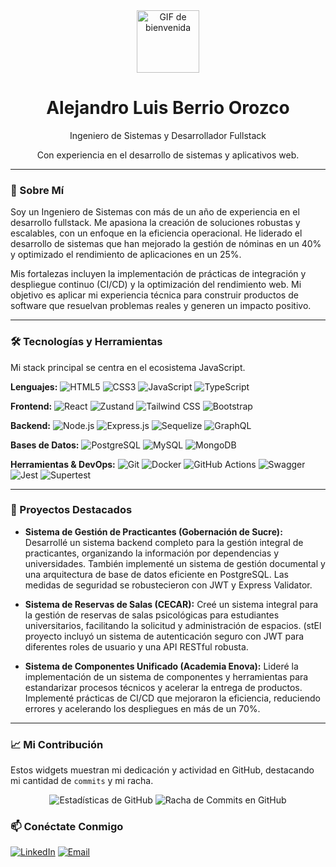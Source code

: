 <div align="center">
  <img src="https://media.giphy.com/media/v1.Y2lkPTc5MGI3NjExMmlvMmRkczFjaGdld2hjbWJ6ZTVoYXJ6bGRkZndzbjU4NzVnbW56YyZlcD12MV9pbnRlcm5hbF9naWZfYnlfaWQmY3Q9Zw/l0O9zFw8B9gN1mCg0/giphy.gif" width="100px" alt="GIF de bienvenida">
  <h1>Alejandro Luis Berrio Orozco</h1>
  <p>Ingeniero de Sistemas y Desarrollador Fullstack</p>
  <p>Con experiencia en el desarrollo de sistemas y aplicativos web.</p>
</div>

---

### 🌟 Sobre Mí

Soy un Ingeniero de Sistemas con más de un año de experiencia en el desarrollo fullstack. Me apasiona la creación de soluciones robustas y escalables, con un enfoque en la eficiencia operacional. He liderado el desarrollo de sistemas que han mejorado la gestión de nóminas en un 40% y optimizado el rendimiento de aplicaciones en un 25%.

Mis fortalezas incluyen la implementación de prácticas de integración y despliegue continuo (CI/CD) y la optimización del rendimiento web. Mi objetivo es aplicar mi experiencia técnica para construir productos de software que resuelvan problemas reales y generen un impacto positivo.

---

### 🛠️ Tecnologías y Herramientas

Mi stack principal se centra en el ecosistema JavaScript.

**Lenguajes:**
![HTML5](https://img.shields.io/badge/HTML5-E34F26?style=for-the-badge&logo=html5&logoColor=white)
![CSS3](https://img.shields.io/badge/CSS3-1572B6?style=for-the-badge&logo=css3&logoColor=white)
![JavaScript](https://img.shields.io/badge/JavaScript-F7DF1E?style=for-the-badge&logo=javascript&logoColor=black)
![TypeScript](https://shields.io/badge/TypeScript-3178C6?logo=TypeScript&logoColor=FFF&style=flat-square)

**Frontend:**
![React](https://img.shields.io/badge/React-61DAFB?style=for-the-badge&logo=react&logoColor=black)
![Zustand](https://img.shields.io/badge/Zustand-000000?style=for-the-badge&logo=zustand&logoColor=white)
![Tailwind CSS](https://img.shields.io/badge/Tailwind%20CSS-06B6D4?style=for-the-badge&logo=tailwind-css&logoColor=white)
![Bootstrap](https://img.shields.io/badge/Bootstrap-563D7C?style=for-the-badge&logo=bootstrap&logoColor=white)

**Backend:**
![Node.js](https://img.shields.io/badge/Node.js-339933?style=for-the-badge&logo=node.js&logoColor=white)
![Express.js](https://img.shields.io/badge/Express.js-000000?style=for-the-badge&logo=express&logoColor=white)
![Sequelize](https://img.shields.io/badge/Sequelize-52B0E7?style=for-the-badge&logo=sequelize&logoColor=white)
![GraphQL](https://img.shields.io/badge/GraphQL-E10098?style=for-the-badge&logo=graphql&logoColor=white)

**Bases de Datos:**
![PostgreSQL](https://img.shields.io/badge/PostgreSQL-316192?style=for-the-badge&logo=postgresql&logoColor=white)
![MySQL](https://img.shields.io/badge/MySQL-4479A1?style=for-the-badge&logo=mysql&logoColor=white)
![MongoDB](https://img.shields.io/badge/MongoDB-47A248?style=for-the-badge&logo=mongodb&logoColor=white)

**Herramientas & DevOps:**
![Git](https://img.shields.io/badge/Git-F05032?style=for-the-badge&logo=git&logoColor=white)
![Docker](https://img.shields.io/badge/Docker-2496ED?style=for-the-badge&logo=docker&logoColor=white)
![GitHub Actions](https://img.shields.io/badge/CI%2FCD-000000?style=for-the-badge&labelColor=white&logo=githubactions&logoColor=black)
![Swagger](https://img.shields.io/badge/Swagger-85EA2D?style=for-the-badge&logo=swagger&logoColor=black)
![Jest](https://img.shields.io/badge/Jest-C21325?style=for-the-badge&logo=jest&logoColor=white)
![Supertest](https://img.shields.io/badge/Supertest-000000?style=for-for-the-badge&logo=jest&logoColor=white)

---

### 🚀 Proyectos Destacados

* **Sistema de Gestión de Practicantes (Gobernación de Sucre):** Desarrollé un sistema backend completo para la gestión integral de practicantes, organizando la información por dependencias y universidades. También implementé un sistema de gestión documental y una arquitectura de base de datos eficiente en PostgreSQL. Las medidas de seguridad se robustecieron con JWT y Express Validator.

* **Sistema de Reservas de Salas (CECAR):** Creé un sistema integral para la gestión de reservas de salas psicológicas para estudiantes universitarios, facilitando la solicitud y administración de espacios. (stEl proyecto incluyó un sistema de autenticación seguro con JWT para diferentes roles de usuario y una API RESTful robusta.

* **Sistema de Componentes Unificado (Academia Enova):** Lideré la implementación de un sistema de componentes y herramientas para estandarizar procesos técnicos y acelerar la entrega de productos. Implementé prácticas de CI/CD que mejoraron la eficiencia, reduciendo errores y acelerando los despliegues en más de un 70%.

---

### 📈 Mi Contribución

Estos widgets muestran mi dedicación y actividad en GitHub, destacando mi cantidad de `commits` y mi racha.

<div align="center">
  <img src="https://github-readme-stats.vercel.app/api?username=BerrioA&show_icons=true&theme=vue-dark" alt="Estadísticas de GitHub">
  <img src="https://github-readme-streak-stats.herokuapp.com/?user=BerrioA&theme=vue-dark" alt="Racha de Commits en GitHub">
</div>


### 📫 Conéctate Conmigo

[![LinkedIn](https://img.shields.io/badge/LinkedIn-0A66C2?style=for-the-badge&logo=linkedin&logoColor=white)](https://www.linkedin.com/in/alejandroberrio)
[![Email](https://img.shields.io/badge/Gmail-D14836?style=for-the-badge&logo=gmail&logoColor=white)](mailto:ingalejandroberrio@gmail.com)

